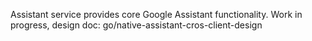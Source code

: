 Assistant service provides core Google Assistant functionality.
Work in progress, design doc: go/native-assistant-cros-client-design
